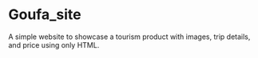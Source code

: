 # Goufa_site
A simple website to showcase a tourism product with images, trip details, and price using only HTML.
